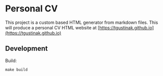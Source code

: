 # Personal CV

This project is a custom based HTML generator from markdown files. This will produce 
a personal CV HTML website at [https://tgustinak.github.io](https://tgustinak.github.io)

## Development

Build:
```shell
make build
```
